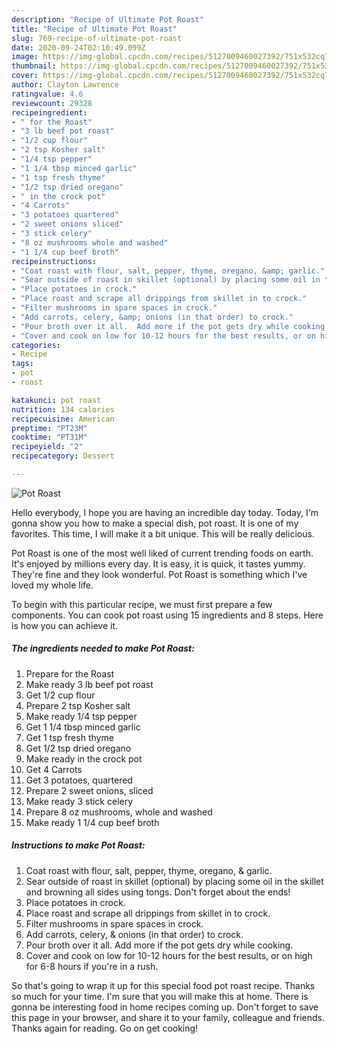 ```yaml
---
description: "Recipe of Ultimate Pot Roast"
title: "Recipe of Ultimate Pot Roast"
slug: 769-recipe-of-ultimate-pot-roast
date: 2020-09-24T02:10:49.099Z
image: https://img-global.cpcdn.com/recipes/5127009460027392/751x532cq70/pot-roast-recipe-main-photo.jpg
thumbnail: https://img-global.cpcdn.com/recipes/5127009460027392/751x532cq70/pot-roast-recipe-main-photo.jpg
cover: https://img-global.cpcdn.com/recipes/5127009460027392/751x532cq70/pot-roast-recipe-main-photo.jpg
author: Clayton Lawrence
ratingvalue: 4.6
reviewcount: 29328
recipeingredient:
- " for the Roast"
- "3 lb beef pot roast"
- "1/2 cup flour"
- "2 tsp Kosher salt"
- "1/4 tsp pepper"
- "1 1/4 tbsp minced garlic"
- "1 tsp fresh thyme"
- "1/2 tsp dried oregano"
- " in the crock pot"
- "4 Carrots"
- "3 potatoes quartered"
- "2 sweet onions sliced"
- "3 stick celery"
- "8 oz mushrooms whole and washed"
- "1 1/4 cup beef broth"
recipeinstructions:
- "Coat roast with flour, salt, pepper, thyme, oregano, &amp; garlic."
- "Sear outside of roast in skillet (optional) by placing some oil in the skillet and browning all sides using tongs.  Don&#39;t forget about the ends!"
- "Place potatoes in crock."
- "Place roast and scrape all drippings from skillet in to crock."
- "Filter mushrooms in spare spaces in crock."
- "Add carrots, celery, &amp; onions (in that order) to crock."
- "Pour broth over it all.  Add more if the pot gets dry while cooking."
- "Cover and cook on low for 10-12 hours for the best results, or on high for 6-8 hours if you&#39;re in a rush."
categories:
- Recipe
tags:
- pot
- roast

katakunci: pot roast 
nutrition: 134 calories
recipecuisine: American
preptime: "PT23M"
cooktime: "PT31M"
recipeyield: "2"
recipecategory: Dessert

---
```



![Pot Roast](https://img-global.cpcdn.com/recipes/5127009460027392/751x532cq70/pot-roast-recipe-main-photo.jpg)

Hello everybody, I hope you are having an incredible day today. Today, I'm gonna show you how to make a special dish, pot roast. It is one of my favorites. This time, I will make it a bit unique. This will be really delicious.

Pot Roast is one of the most well liked of current trending foods on earth. It's enjoyed by millions every day. It is easy, it is quick, it tastes yummy. They're fine and they look wonderful. Pot Roast is something which I've loved my whole life.




To begin with this particular recipe, we must first prepare a few components. You can cook pot roast using 15 ingredients and 8 steps. Here is how you can achieve it.

<!--inarticleads1-->

##### The ingredients needed to make Pot Roast:

1. Prepare  for the Roast
1. Make ready 3 lb beef pot roast
1. Get 1/2 cup flour
1. Prepare 2 tsp Kosher salt
1. Make ready 1/4 tsp pepper
1. Get 1 1/4 tbsp minced garlic
1. Get 1 tsp fresh thyme
1. Get 1/2 tsp dried oregano
1. Make ready  in the crock pot
1. Get 4 Carrots
1. Get 3 potatoes, quartered
1. Prepare 2 sweet onions, sliced
1. Make ready 3 stick celery
1. Prepare 8 oz mushrooms, whole and washed
1. Make ready 1 1/4 cup beef broth




<!--inarticleads2-->

##### Instructions to make Pot Roast:

1. Coat roast with flour, salt, pepper, thyme, oregano, &amp; garlic.
1. Sear outside of roast in skillet (optional) by placing some oil in the skillet and browning all sides using tongs.  Don&#39;t forget about the ends!
1. Place potatoes in crock.
1. Place roast and scrape all drippings from skillet in to crock.
1. Filter mushrooms in spare spaces in crock.
1. Add carrots, celery, &amp; onions (in that order) to crock.
1. Pour broth over it all.  Add more if the pot gets dry while cooking.
1. Cover and cook on low for 10-12 hours for the best results, or on high for 6-8 hours if you&#39;re in a rush.




So that's going to wrap it up for this special food pot roast recipe. Thanks so much for your time. I'm sure that you will make this at home. There is gonna be interesting food in home recipes coming up. Don't forget to save this page in your browser, and share it to your family, colleague and friends. Thanks again for reading. Go on get cooking!
